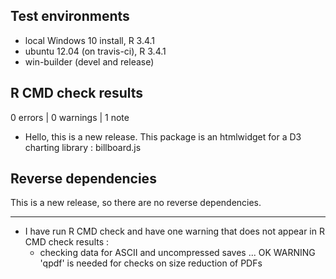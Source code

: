 ## Test environments
* local Windows 10 install, R 3.4.1
* ubuntu 12.04 (on travis-ci), R 3.4.1
* win-builder (devel and release)

## R CMD check results

0 errors | 0 warnings | 1 note

* Hello, this is a new release. This package is an htmlwidget for a D3 charting library : billboard.js

## Reverse dependencies

This is a new release, so there are no reverse dependencies.

---

* I have run R CMD check and have one warning that does not appear in R CMD check results :
  * checking data for ASCII and uncompressed saves ... OK
  WARNING
  'qpdf' is needed for checks on size reduction of PDFs
